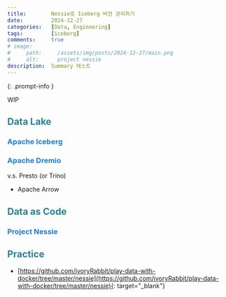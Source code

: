 ```yaml
---
title:        Nessie로 Iceberg 버전 관리하기
date:         2024-12-27
categories:   [Data, Engineering]
tags:         [iceberg]
comments:     true
# image:
#     path:     /assets/img/posts/2024-12-27/main.png
#     alt:      project nessie
description:  Summary 테스트
---
```


<style>
H2 { color: #298294 }
H3 { color: #1e7ed2 }
H4 { color: #C7A579 }
</style>


{: .prompt-info }


WIP

## Data Lake

### Apache Iceberg

### Apache Dremio

v.s. Presto (or Trino)
- Apache Arrow

## Data as Code

### Project Nessie

## Practice

- [https://github.com/ivoryRabbit/play-data-with-docker/tree/master/nessie](https://github.com/ivoryRabbit/play-data-with-docker/tree/master/nessie){: target="_blank"}

